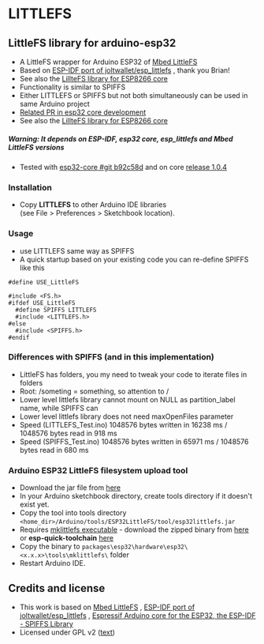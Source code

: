 # LITTLEFS

## LittleFS library for arduino-esp32

- A LittleFS wrapper for Arduino ESP32 of [Mbed LittleFS](https://github.com/ARMmbed/littlefs)
- Based on [ESP-IDF port of joltwallet/esp_littlefs](https://github.com/joltwallet/esp_littlefs) , thank you Brian!
- See also the [LillteFS library for ESP8266 core](https://github.com/esp8266/Arduino/tree/master/libraries/LittleFS) 
- Functionality is similar to SPIFFS
- Either LITTLEFS or SPIFFS but not both simultaneously can be used in same Arduino project
- [Related PR in esp32 core development](https://github.com/espressif/arduino-esp32/pull/4096) 
- See also the [LillteFS library for ESP8266 core](https://github.com/esp8266/Arduino/tree/master/libraries/LittleFS) 

##### Warning: It depends on ESP-IDF, esp32 core, esp_littlefs and Mbed LittleFS versions

- Tested with [esp32-core #git b92c58d](https://github.com/espressif/arduino-esp32/commit/b92c58d74b151c7a3b56db4e78f2d3c90c16446f) and on core [release 1.0.4](https://github.com/espressif/arduino-esp32/releases/tag/1.0.4)

### Installation

- Copy <b>LITTLEFS</b> to other Arduino IDE libraries
</br>(see File > Preferences > Sketchbook location). 

### Usage

- use LITTLEFS same way as SPIFFS
- A quick startup based on your existing code you can re-define SPIFFS like this 
``` 
#define USE_LittleFS

#include <FS.h>
#ifdef USE_LittleFS
  #define SPIFFS LITTLEFS
  #include <LITTLEFS.h> 
#else
  #include <SPIFFS.h>
#endif 
 ```
### Differences with SPIFFS (and in this implementation)

- LittleFS has folders, you my need to tweak your code to iterate files in folders
- Root: /someting  = something, so attention to /
- Lower level littlefs library cannot mount on NULL as partition_label name, while SPIFFS can
- Lower level littlefs library does not need maxOpenFiles parameter
- Speed (LITTLEFS_Test.ino) 1048576 bytes written in 16238 ms / 1048576 bytes read in 918 ms
- Speed (SPIFFS_Test.ino)   1048576 bytes written in 65971 ms / 1048576 bytes read in 680 ms


### Arduino ESP32 LittleFS filesystem upload tool 

- Download the jar file from [here](https://github.com/lorol/arduino-esp32littlefs-plugin/raw/master/src/bin/esp32littlefs.jar)
- In your Arduino sketchbook directory, create tools directory if it doesn't exist yet.
- Copy the tool into tools directory ```<home_dir>/Arduino/tools/ESP32LittleFS/tool/esp32littlefs.jar```
- Requires [mklittlefs executable](https://github.com/earlephilhower/mklittlefs) - download the zipped binary from [here](https://github.com/earlephilhower/mklittlefs/releases) or <b>esp-quick-toolchain</b> [here](https://github.com/earlephilhower/esp-quick-toolchain/releases) 
- Copy the binary to ```packages\esp32\hardware\esp32\<x.x.x>\tools\mklittlefs\``` folder
- Restart Arduino IDE. 

## Credits and license

- This work is based on [Mbed LittleFS](https://github.com/ARMmbed/littlefs) , [ESP-IDF port of joltwallet/esp_littlefs](https://github.com/joltwallet/esp_littlefs) , [Espressif Arduino core for the ESP32, the ESP-IDF - SPIFFS Library](https://github.com/espressif/arduino-esp32/tree/master/libraries/SPIFFS)
- Licensed under GPL v2 ([text](LICENSE))
